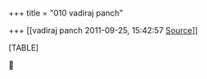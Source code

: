 +++
title = "010 vadiraj panch"

+++
[[vadiraj panch	2011-09-25, 15:42:57 [Source](https://groups.google.com/g/bvparishat/c/I_Tvcj7O8wk)]]



[TABLE]



